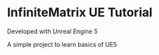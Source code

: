 # InfiniteMatrix UE Tutorial

Developed with Unreal Engine 5

A simple project to learn basics of UE5
